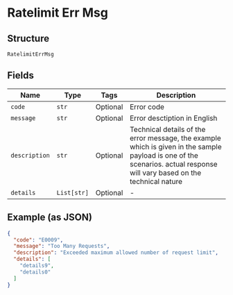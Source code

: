 
# Ratelimit Err Msg

## Structure

`RatelimitErrMsg`

## Fields

| Name | Type | Tags | Description |
|  --- | --- | --- | --- |
| `code` | `str` | Optional | Error code |
| `message` | `str` | Optional | Error desctiption in English |
| `description` | `str` | Optional | Technical details of the error message, the example which is given in the sample payload is one of the scenarios. actual response will vary based on the technical nature |
| `details` | `List[str]` | Optional | - |

## Example (as JSON)

```json
{
  "code": "E0009",
  "message": "Too Many Requests",
  "description": "Exceeded maximum allowed number of request limit",
  "details": [
    "details9",
    "details0"
  ]
}
```

